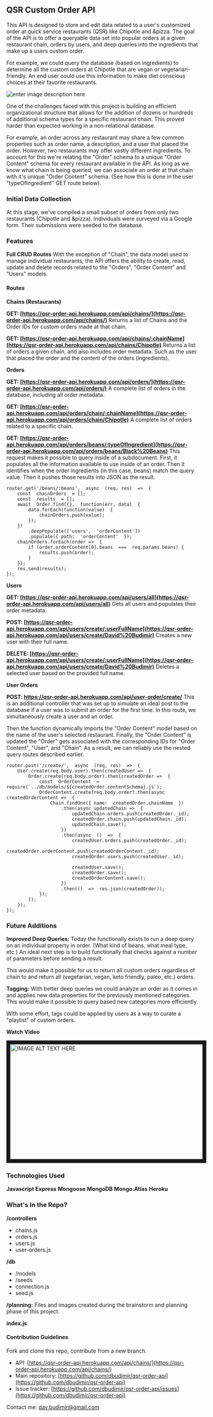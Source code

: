 ## QSR Custom Order API

This API is designed to store and edit data related to a user's customized order at quick service restaurants (QSR) like Chipotle and &pizza. The goal of the API is to offer a queryable data set into popular orders at a given restaurant chain, orders by users, and deep queries into the ingredients that make up a users custom order.

For example, we could query the database (based on ingredients) to determine all the custom orders at Chipotle that are vegan or vegetarian-friendly. An end user could use this information to make diet conscious choices at their favorite restaurants.

![enter image description here](https://www.budimir.dev/header-image.png)

One of the challenges faced with this project is building an efficient organizational structure that allows for the addition of dozens or hundreds of additional schema types for a specific restaurant chain. This proved harder than expected working in a non-relational database.

For example, an order across any restaurant may share a few common properties such as order name, a description, and a user that placed the order. However, two restaurants may offer vastly different ingredients. To account for this we're relating the "Order" schema to a unique "Order Content" schema for every restaurant available in the API. As long as we know what chain is being queried, we can associate an order at that chain with it's unique "Order Content" schema. (See how this is done in the user "typeOfIngredient" GET route below).

### **Initial Data Collection**

At this stage, we've compiled a small subset of orders from only two restaurants (Chipotle and &pizza). Individuals were surveyed via a Google form. Their submissions were seeded to the database.

### **Features**

**Full CRUD Routes**
With the exception of "Chain", the data model used to manage individual restaurants, the API offers the ability to create, read, update and delete records related to the "Orders", "Order Content" and "Users" models.

#### **Routes**

**Chains (Restaurants)**

**GET: [https://qsr-order-api.herokuapp.com/api/chains/](https://qsr-order-api.herokuapp.com/api/chains/)**
Returns a list of Chains and the Order IDs for custom orders made at that chain.

**GET: [https://qsr-order-api.herokuapp.com/api/chains/:chainName](https://qsr-order-api.herokuapp.com/api/chains/Chipotle)**
Returns a list of orders a given chain, and also includes order metadata. Such as the user that placed the order and the content of the orders (ingredients).

**Orders**

**GET: [https://qsr-order-api.herokuapp.com/api/orders/](https://qsr-order-api.herokuapp.com/api/orders/)**
A complete list of orders in the database, including all order metadata.

**GET: [https://qsr-order-api.herokuapp.com/api/orders/chain/:chainName](https://qsr-order-api.herokuapp.com/api/orders/chain/Chipotle)**
A complete list of orders related to a specific chain.

**GET: [https://qsr-order-api.herokuapp.com/api/orders/beans/:typeOfIngredient](https://qsr-order-api.herokuapp.com/api/orders/beans/Black%20Beans)**
This request makes it possible to query inside of a subdocument. First, it populates all the information available to use inside of an order. Then it identifies when the order ingredients (in this case, beans) match the query value. Then it pushes those results into JSON as the result.

```
router.get('/beans/:beans',  async  (req, res)  =>  {
	const  chainOrders  = [];
	const  results  = [];
	await  Order.find({},  function(err, data)  {
		data.forEach(function(value)  {
			chainOrders.push(value);
		});
	})
		.deepPopulate(['users',  'orderContent'])
		.populate({ path:  'orderContent'  });
	chainOrders.forEach(order =>  {
		if (order.orderContent[0].beans  ===  req.params.beans) {
			results.push(order);
		}
	});
	res.send(results);
});
```

**Users**

**GET: [https://qsr-order-api.herokuapp.com/api/users/all](https://qsr-order-api.herokuapp.com/api/users/all)**
Gets all users and populates their order metadata.

**POST: [https://qsr-order-api.herokuapp.com/api/users/create/:userFullName](https://qsr-order-api.herokuapp.com/api/users/create/David%20Budimir)**
Creates a new user with their full name.

**DELETE: [https://qsr-order-api.herokuapp.com/api/users/create/:userFullName](https://qsr-order-api.herokuapp.com/api/users/create/David%20Budimir)**
Deletes a selected user based on the provided full name.

**User Orders**

**POST: https://qsr-order-api.herokuapp.com/api/user-order/create/**
This is an additional controller that was set up to simulate an ideal post to the database if a user was to submit an order for the first time. In this route, we simultaneously create a user and an order.

Then the function dynamically imports the "Order Content" model based on the name of the user's selected restaurant. Finally, the "Order Content" is updated the "Order" gets associated with the corresponding IDs for "Order Content", "User", and "Chain". As a result, we can reliably use the nested query routes described earlier.

```
router.post('/create/',  async  (req, res)  =>  {
	User.create(req.body.user).then(createdUser =>  {
		Order.create(req.body.order).then(createdOrder =>  {
			const  OrderContent  =  require(`../db/models/${createdOrder.contentSchema}.js`);
			OrderContent.create(req.body.order).then(async createdOrderContent =>  {
				Chain.findOne({ name:  createdOrder.chainName  })
					.then(async updatedChain =>  {
						updatedChain.orders.push(createdOrder._id);
						createdOrder.chain.push(updatedChain._id);
						updatedChain.save();
					})
					.then(async  ()  =>  {
						createdUser.orders.push(createdOrder._id);
						createdOrder.orderContent.push(createdOrderContent._id);
						createdOrder.users.push(createdUser._id);

						createdUser.save();
						createdOrder.save();
						createdOrderContent.save();
					})
					.then(()  =>  res.json(createdOrder));
			});
		});
	});
});
```

### **Future Additions**

**Improved Deep Queries:**
Today the functionally exists to run a deep query on an individual property in order. (What kind of beans, what meal type, etc.) An ideal next step is to build functionally that checks against a number of parameters before sending a result.

This would make it possible for us to return all custom orders regardless of chain to and return all (vegetarian, vegan, keto friendly, paleo, etc.) orders.

**Tagging:**
With better deep queries we could analyze an order as it comes in and applies new data properties for the previously mentioned categories. This would make it possible to query based new categories more efficiently.

With some effort, tags could be applied by users as a way to curate a "playlist" of custom orders.

**Watch Video**

<a href="https://www.youtube.com/watch?v=qSgGKrP4owg
" target="_blank"><img src="http://img.youtube.com/vi/qSgGKrP4owg/0.jpg" 
alt="IMAGE ALT TEXT HERE" width="520" height="300" border="10" /></a>


### **Technologies Used**

**Javascript**
**Express**
**Mongoose**
**MongoDB**
**Mongo.Atlas**
**Heroku**

### **What's In the Repo?**

**/controllers**

-  chains.js
-  orders.js
-  users.js
-  user-orders.js

**/db**

-  /models
-  /seeds
-  connection.js
-  seed.js

**/planning:** Files and images created during the brainstorm and planning phase of this project.

**index.js**

#### Contribution Guidelines

Fork and clone this repo, contribute from a new branch.

-  API: [https://qsr-order-api.herokuapp.com/api/chains/](https://qsr-order-api.herokuapp.com/api/chains/)
-  Main repository: [https://github.com/dbudimir/qsr-order-api](https://github.com/dbudimir/qsr-order-api)
-  Issue tracker: [https://github.com/dbudimir/qsr-order-api/issues](https://github.com/dbudimir/qsr-order-api)

Contact me: [dav.budimir@gmail.com](mailto:dav.budimir@gmail.com)  
